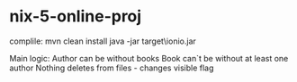# nix-5-online-proj
complile: 
mvn clean install
java -jar target\ionio.jar

Main logic:
Author can be without books
Book can`t be without at least one author
Nothing deletes from files - changes visible flag
 